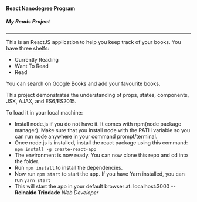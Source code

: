
#### React Nanodegree Program
##### My Reads Project
-----
This is an ReactJS application to help you keep track of your books.
You have three shelfs:
* Currently Reading
* Want To Read
* Read

You can search on Google Books and add your favourite books.

This project demonstrates the understanding of
props, states, components, JSX, AJAX, and ES6/ES2015.

To load it in your local machine:

* Install node.js if you do not have it. It comes with npm(node package manager).
Make sure that you install node with the PATH variable so you can run node anywhere in your command prompt/terminal.
* Once node.js is installed, install the react package using this command: `npm install -g create-react-app`
* The environment is now ready. You can now clone this repo and cd into the folder.
* Run `npm install` to install the dependencies.
* Now run `npm start` to start the app. If you have Yarn installed, you can run `yarn start`
* This will start the app in your default browser at: localhost:3000
--
**Reinaldo Trindade**
*Web Developer*